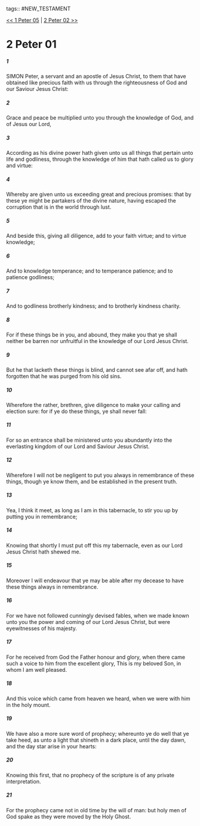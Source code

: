 tags:: #NEW_TESTAMENT

[<< 1 Peter 05](NEW_TESTAMENT/21_1_Peter/1_Peter_05.md) | [2 Peter 02 >>](NEW_TESTAMENT/22_2_Peter/2_Peter_02.md)

# 2 Peter 01

##### 1

SIMON Peter, a servant and an apostle of Jesus Christ, to them that have obtained like precious faith with us through the righteousness of God and our Saviour Jesus Christ:

##### 2

Grace and peace be multiplied unto you through the knowledge of God, and of Jesus our Lord,

##### 3

According as his divine power hath given unto us all things that pertain unto life and godliness, through the knowledge of him that hath called us to glory and virtue:

##### 4

Whereby are given unto us exceeding great and precious promises: that by these ye might be partakers of the divine nature, having escaped the corruption that is in the world through lust.

##### 5

And beside this, giving all diligence, add to your faith virtue; and to virtue knowledge;

##### 6

And to knowledge temperance; and to temperance patience; and to patience godliness;

##### 7

And to godliness brotherly kindness; and to brotherly kindness charity.

##### 8

For if these things be in you, and abound, they make you that ye shall neither be barren nor unfruitful in the knowledge of our Lord Jesus Christ.

##### 9

But he that lacketh these things is blind, and cannot see afar off, and hath forgotten that he was purged from his old sins.

##### 10

Wherefore the rather, brethren, give diligence to make your calling and election sure: for if ye do these things, ye shall never fall:

##### 11

For so an entrance shall be ministered unto you abundantly into the everlasting kingdom of our Lord and Saviour Jesus Christ.

##### 12

Wherefore I will not be negligent to put you always in remembrance of these things, though ye know them, and be established in the present truth.

##### 13

Yea, I think it meet, as long as I am in this tabernacle, to stir you up by putting you in remembrance;

##### 14

Knowing that shortly I must put off this my tabernacle, even as our Lord Jesus Christ hath shewed me.

##### 15

Moreover I will endeavour that ye may be able after my decease to have these things always in remembrance.

##### 16

For we have not followed cunningly devised fables, when we made known unto you the power and coming of our Lord Jesus Christ, but were eyewitnesses of his majesty.

##### 17

For he received from God the Father honour and glory, when there came such a voice to him from the excellent glory, This is my beloved Son, in whom I am well pleased.

##### 18

And this voice which came from heaven we heard, when we were with him in the holy mount.

##### 19

We have also a more sure word of prophecy; whereunto ye do well that ye take heed, as unto a light that shineth in a dark place, until the day dawn, and the day star arise in your hearts:

##### 20

Knowing this first, that no prophecy of the scripture is of any private interpretation.

##### 21

For the prophecy came not in old time by the will of man: but holy men of God spake as they were moved by the Holy Ghost.
